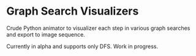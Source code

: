 # Graph Search Visualizers

Crude Python animator to visualizer each step in various graph searches and export to image sequence.

Currently in alpha and supports only DFS. Work in progress.
